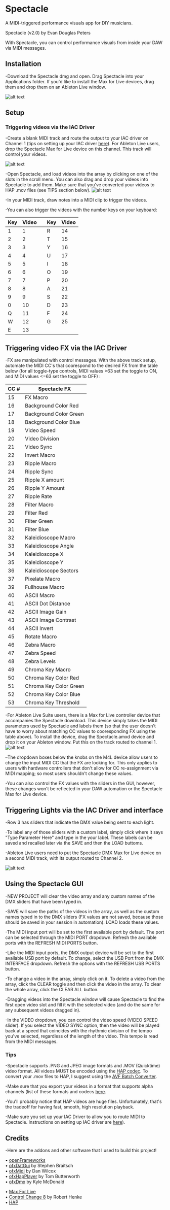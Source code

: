 # Spectacle
A MIDI-triggered performance visuals app for DIY musicians.

Spectacle (v2.0) by Evan Douglas Peters

With Spectacle, you can control performance visuals from inside your DAW via MIDI messages. 

## Installation

-Download the Spectacle dmg and open. Drag Spectacle into your Applications folder. If you'd like to install the Max for Live devices, drag them and drop them on an Ableton Live window.

![alt text](https://github.com/ebbnflow98/Spectacle/blob/master/readMe%20Resources/dmg.png)


## Setup

### Triggering videos via the IAC Driver

-Create a blank MIDI track and route the output to your IAC driver on Channel 1 (tips on setting up your IAC driver [here](https://help.ableton.com/hc/en-us/articles/209774225-How-to-setup-a-virtual-MIDI-bus)). For Ableton Live users, drop the Spectacle Max for Live device on this channel. This track will control your videos.

![alt text](https://github.com/ebbnflow98/ClipConductor/blob/master/readMe%20Resources/io.png)

-Open Spectacle, and load videos into the array by clicking on one of the slots in the scroll menu. You can also drag and drop your videos into Spectacle to add them. Make sure that you've converted your videos to HAP .mov files (see TIPS section below).
![alt text](https://github.com/ebbnflow98/ClipConductor/blob/master/readMe%20Resources/gui.png)

-In your MIDI track, draw notes into a MIDI clip to trigger the videos.

-You can also trigger the videos with the number keys on your keyboard: 

| Key | Video |  | Key | Video |
|-----|-------| -- |-----|-------|
| 1   | 1     |    | R   | 14    |
| 2   | 2     |    | T   | 15    |
| 3   | 3     |    | Y   | 16    |
| 4   | 4     |    | U   | 17    |
| 5   | 5     |    | I   | 18    |
| 6   | 6     |    | O   | 19    |
| 7   | 7     |    | P   | 20    |
| 8   | 8     |    | A   | 21    |
| 9   | 9     |    | S   | 22    |
| 0   | 10    |    | D   | 23    |
| Q   | 11    |    | F   | 24    |
| W   | 12    |    | G   | 25    |
| E   | 13    |
 
 ## Triggering video FX via the IAC Driver
 
 -FX are manipulated with control messages. With the above track setup, automate the MIDI CC's that coorespond to the desired FX from the table below (for all toggle-type controls, MIDI values >63 set the toggle to ON, and MIDI values <=63 set the toggle to OFF) :

CC # | Spectacle FX           |
|--- |------------------------|
| 15 | FX Macro               |
| 16 | Background Color Red   |
| 17 | Background Color Green |
| 18 | Background Color Blue  |
| 19 | Video Speed            |
| 20 | Video Division         |
| 21 | Video Sync             |
| 22 | Invert Macro           |
| 23 | Ripple Macro           |
| 24 | Ripple Sync            |
| 25 | Ripple X amount        |
| 26 | Ripple Y Amount        |
| 27 | Ripple Rate            |
| 28 | Filter Macro           |
| 29 | Filter Red             |
| 30 | Filter Green           |
| 31 | Filter Blue            |
| 32 | Kaleidioscope Macro    |
| 33 | Kaleidioscope Angle    |
| 34 | Kaleidioscope X        |
| 35 | Kaleidioscope Y        |
| 36 | Kaleidioscope Sectors  |
| 37 | Pixelate Macro         |
| 39 | Fullhouse Macro        |
| 40 | ASCII Macro            |
| 41 | ASCII Dot Distance     |
| 42 | ASCII Image Gain       |
| 43 | ASCII Image Contrast   |
| 44 | ASCII Invert           |
| 45 | Rotate Macro           |
| 46 | Zebra Macro            |
| 47 | Zebra Speed            |
| 48 | Zebra Levels           |
| 49 | Chroma Key Macro       |
| 50 | Chroma Key Color Red   |
| 51 | Chroma Key Color Green |
| 52 | Chroma Key Color Blue  |
| 53 | Chroma Key Threshold   |

-For Ableton Live Suite users, there is a Max for Live controller device that accompanies the Spectacle download. This device simply takes the MIDI parameters used by Spectacle and labels them (so that the user doesn't have to worry about matching CC values to cooresponding FX using the table above). To install the device, drag the Spectacle.amxd device and drop it on your Ableton window. Put this on the track routed to channel 1.
![alt text](https://github.com/ebbnflow98/Spectacle/blob/master/readMe%20Resources/m4l%20gui.png)

–The dropdown boxes below the knobs on the M4L device allow users to change the input MIDI CC that the FX are looking for. This only applies to users with hardware controllers that don't allow for CC re-assignment via MIDI mapping; so most users shouldn't change these values. 

-You can also control the FX values with the sliders in the GUI, however, these changes won't be reflected in your DAW automation or the Spectacle Max for Live device.

## Triggering Lights via the IAC Driver and interface
-Row 3 has sliders that indicate the DMX value being sent to each light.

-To label any of those sliders with a custom label, simply click where it says "Type Parameter Here" and type in the your label. These labels can be saved and recalled later via the SAVE and then the LOAD buttoms.

-Ableton Live users need to put the Spectacle DMX Max for Live device on a second MIDI track, with its output routed to Channel 2.  

![alt text](https://github.com/ebbnflow98/Spectacle/blob/master/readMe%20Resources/dmx%20m4l.png)


## Using the Spectacle GUI
-NEW PROJECT will clear the video array and any custom names of the DMX sliders that have been typed in.

-SAVE will save the paths of the videos in the array, as well as the custom names typed in to the DMX sliders (FX values are not saved, because those should be saved in your session in automation). LOAD loads these values.

-The MIDI input port will be set to the first available port by default. The port can be selected through the MIDI PORT dropdown. Refresh the available ports with the REFRESH MIDI PORTS button.

-Like the MIDI input ports, the DMX output device will be set to the first available USB port by default. To change, select the USB Port from the DMX INTERFACE dropdown. Refresh the options with the REFRESH USB PORTS button.  

-To change a video in the array, simply click on it. To delete a video from the array, click the CLEAR toggle and then click the video in the array. To clear the whole array, click the CLEAR ALL button.  

-Dragging videos into the Spectacle window will cause Spectacle to find the first open video slot and fill it with the selected video (and do the same for any subsequent videos dragged in).  

-In the VIDEO dropdown, you can control the video speed (VIDEO SPEED slider). If you select the VIDEO SYNC option, then the video will be played back at a speed that coincides with the rhythmic division of the tempo you've selected, regardless of the length of the video. This tempo is read from the MIDI messages.  


### Tips
-Spectacle supports .PNG and JPEG image formats and .MOV (Quicktime) video format. All videos MUST be encoded using the [HAP codec](https://hap.video/using-hap.html). To convert your .mov files to HAP, I suggest using the [AVF Batch Converter](https://github.com/Vidvox/hap-in-avfoundation/releases/tag/1.5.3).   

-Make sure that you export your videos in a format that supports alpha channels (list of these formats and codecs [here](https://www.rocketstock.com/blog/video-codecs-and-image-sequences-with-alpha-channels/).  

-You'll probably notice that HAP videos are huge files. Unfortunately, that's the tradeoff for having fast, smooth, high resolution playback.	  

-Make sure you set up your IAC Driver to allow you to route MIDI to Spectacle. Instructions on setting up IAC driver are [here](https://help.ableton.com/hc/en-us/articles/209774225-How-to-setup-a-virtual-MIDI-bus)).   

## Credits


-Here are the addons and other software that I used to build this project!  

•   [openFrameworks](https://openframeworks.cc/about/)  
•   [ofxDatGui](https://braitsch.github.io/ofxDatGui/) by Stephen Braitsch  
•   [ofxMidi](https://github.com/danomatika/ofxMidi) by Dan Wilcox   
•   [ofxHapPlayer](https://github.com/bangnoise/ofxHapPlayer) by Tom Butterworth   
•   [ofxDmx](https://github.com/kylemcdonald/ofxDmx) by Kyle McDonald

•   [Max For Live](https://www.ableton.com/en/live/max-for-live/)  
•   [Control Change 8](http://roberthenke.com/technology/m4l.html) by Robert Henke    
•   [HAP](https://hap.video/)  




